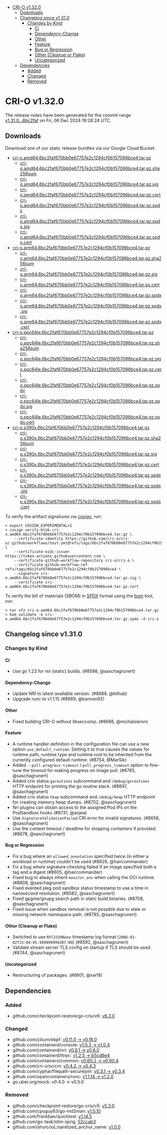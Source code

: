 - [CRI-O v1.32.0](#cri-o-v1320)
  - [Downloads](#downloads)
  - [Changelog since v1.31.0](#changelog-since-v1310)
    - [Changes by Kind](#changes-by-kind)
      - [Ci](#ci)
      - [Dependency-Change](#dependency-change)
      - [Other](#other)
      - [Feature](#feature)
      - [Bug or Regression](#bug-or-regression)
      - [Other (Cleanup or Flake)](#other-cleanup-or-flake)
      - [Uncategorized](#uncategorized)
  - [Dependencies](#dependencies)
    - [Added](#added)
    - [Changed](#changed)
    - [Removed](#removed)

# CRI-O v1.32.0

The release notes have been generated for the commit range
[v1.31.0...6bc2faf](https://github.com/cri-o/cri-o/compare/v1.31.0...v1.32.0) on Fri, 06 Dec 2024 19:26:24 UTC.

## Downloads

Download one of our static release bundles via our Google Cloud Bucket:

- [cri-o.amd64.6bc2faf670bb0e67757e2c1294cf0b157096bce4.tar.gz](https://storage.googleapis.com/cri-o/artifacts/cri-o.amd64.6bc2faf670bb0e67757e2c1294cf0b157096bce4.tar.gz)
  - [cri-o.amd64.6bc2faf670bb0e67757e2c1294cf0b157096bce4.tar.gz.sha256sum](https://storage.googleapis.com/cri-o/artifacts/cri-o.amd64.6bc2faf670bb0e67757e2c1294cf0b157096bce4.tar.gz.sha256sum)
  - [cri-o.amd64.6bc2faf670bb0e67757e2c1294cf0b157096bce4.tar.gz.sig](https://storage.googleapis.com/cri-o/artifacts/cri-o.amd64.6bc2faf670bb0e67757e2c1294cf0b157096bce4.tar.gz.sig)
  - [cri-o.amd64.6bc2faf670bb0e67757e2c1294cf0b157096bce4.tar.gz.cert](https://storage.googleapis.com/cri-o/artifacts/cri-o.amd64.6bc2faf670bb0e67757e2c1294cf0b157096bce4.tar.gz.cert)
  - [cri-o.amd64.6bc2faf670bb0e67757e2c1294cf0b157096bce4.tar.gz.spdx](https://storage.googleapis.com/cri-o/artifacts/cri-o.amd64.6bc2faf670bb0e67757e2c1294cf0b157096bce4.tar.gz.spdx)
  - [cri-o.amd64.6bc2faf670bb0e67757e2c1294cf0b157096bce4.tar.gz.spdx.sig](https://storage.googleapis.com/cri-o/artifacts/cri-o.amd64.6bc2faf670bb0e67757e2c1294cf0b157096bce4.tar.gz.spdx.sig)
  - [cri-o.amd64.6bc2faf670bb0e67757e2c1294cf0b157096bce4.tar.gz.spdx.cert](https://storage.googleapis.com/cri-o/artifacts/cri-o.amd64.6bc2faf670bb0e67757e2c1294cf0b157096bce4.tar.gz.spdx.cert)
- [cri-o.arm64.6bc2faf670bb0e67757e2c1294cf0b157096bce4.tar.gz](https://storage.googleapis.com/cri-o/artifacts/cri-o.arm64.6bc2faf670bb0e67757e2c1294cf0b157096bce4.tar.gz)
  - [cri-o.arm64.6bc2faf670bb0e67757e2c1294cf0b157096bce4.tar.gz.sha256sum](https://storage.googleapis.com/cri-o/artifacts/cri-o.arm64.6bc2faf670bb0e67757e2c1294cf0b157096bce4.tar.gz.sha256sum)
  - [cri-o.arm64.6bc2faf670bb0e67757e2c1294cf0b157096bce4.tar.gz.sig](https://storage.googleapis.com/cri-o/artifacts/cri-o.arm64.6bc2faf670bb0e67757e2c1294cf0b157096bce4.tar.gz.sig)
  - [cri-o.arm64.6bc2faf670bb0e67757e2c1294cf0b157096bce4.tar.gz.cert](https://storage.googleapis.com/cri-o/artifacts/cri-o.arm64.6bc2faf670bb0e67757e2c1294cf0b157096bce4.tar.gz.cert)
  - [cri-o.arm64.6bc2faf670bb0e67757e2c1294cf0b157096bce4.tar.gz.spdx](https://storage.googleapis.com/cri-o/artifacts/cri-o.arm64.6bc2faf670bb0e67757e2c1294cf0b157096bce4.tar.gz.spdx)
  - [cri-o.arm64.6bc2faf670bb0e67757e2c1294cf0b157096bce4.tar.gz.spdx.sig](https://storage.googleapis.com/cri-o/artifacts/cri-o.arm64.6bc2faf670bb0e67757e2c1294cf0b157096bce4.tar.gz.spdx.sig)
  - [cri-o.arm64.6bc2faf670bb0e67757e2c1294cf0b157096bce4.tar.gz.spdx.cert](https://storage.googleapis.com/cri-o/artifacts/cri-o.arm64.6bc2faf670bb0e67757e2c1294cf0b157096bce4.tar.gz.spdx.cert)
- [cri-o.ppc64le.6bc2faf670bb0e67757e2c1294cf0b157096bce4.tar.gz](https://storage.googleapis.com/cri-o/artifacts/cri-o.ppc64le.6bc2faf670bb0e67757e2c1294cf0b157096bce4.tar.gz)
  - [cri-o.ppc64le.6bc2faf670bb0e67757e2c1294cf0b157096bce4.tar.gz.sha256sum](https://storage.googleapis.com/cri-o/artifacts/cri-o.ppc64le.6bc2faf670bb0e67757e2c1294cf0b157096bce4.tar.gz.sha256sum)
  - [cri-o.ppc64le.6bc2faf670bb0e67757e2c1294cf0b157096bce4.tar.gz.sig](https://storage.googleapis.com/cri-o/artifacts/cri-o.ppc64le.6bc2faf670bb0e67757e2c1294cf0b157096bce4.tar.gz.sig)
  - [cri-o.ppc64le.6bc2faf670bb0e67757e2c1294cf0b157096bce4.tar.gz.cert](https://storage.googleapis.com/cri-o/artifacts/cri-o.ppc64le.6bc2faf670bb0e67757e2c1294cf0b157096bce4.tar.gz.cert)
  - [cri-o.ppc64le.6bc2faf670bb0e67757e2c1294cf0b157096bce4.tar.gz.spdx](https://storage.googleapis.com/cri-o/artifacts/cri-o.ppc64le.6bc2faf670bb0e67757e2c1294cf0b157096bce4.tar.gz.spdx)
  - [cri-o.ppc64le.6bc2faf670bb0e67757e2c1294cf0b157096bce4.tar.gz.spdx.sig](https://storage.googleapis.com/cri-o/artifacts/cri-o.ppc64le.6bc2faf670bb0e67757e2c1294cf0b157096bce4.tar.gz.spdx.sig)
  - [cri-o.ppc64le.6bc2faf670bb0e67757e2c1294cf0b157096bce4.tar.gz.spdx.cert](https://storage.googleapis.com/cri-o/artifacts/cri-o.ppc64le.6bc2faf670bb0e67757e2c1294cf0b157096bce4.tar.gz.spdx.cert)
- [cri-o.s390x.6bc2faf670bb0e67757e2c1294cf0b157096bce4.tar.gz](https://storage.googleapis.com/cri-o/artifacts/cri-o.s390x.6bc2faf670bb0e67757e2c1294cf0b157096bce4.tar.gz)
  - [cri-o.s390x.6bc2faf670bb0e67757e2c1294cf0b157096bce4.tar.gz.sha256sum](https://storage.googleapis.com/cri-o/artifacts/cri-o.s390x.6bc2faf670bb0e67757e2c1294cf0b157096bce4.tar.gz.sha256sum)
  - [cri-o.s390x.6bc2faf670bb0e67757e2c1294cf0b157096bce4.tar.gz.sig](https://storage.googleapis.com/cri-o/artifacts/cri-o.s390x.6bc2faf670bb0e67757e2c1294cf0b157096bce4.tar.gz.sig)
  - [cri-o.s390x.6bc2faf670bb0e67757e2c1294cf0b157096bce4.tar.gz.cert](https://storage.googleapis.com/cri-o/artifacts/cri-o.s390x.6bc2faf670bb0e67757e2c1294cf0b157096bce4.tar.gz.cert)
  - [cri-o.s390x.6bc2faf670bb0e67757e2c1294cf0b157096bce4.tar.gz.spdx](https://storage.googleapis.com/cri-o/artifacts/cri-o.s390x.6bc2faf670bb0e67757e2c1294cf0b157096bce4.tar.gz.spdx)
  - [cri-o.s390x.6bc2faf670bb0e67757e2c1294cf0b157096bce4.tar.gz.spdx.sig](https://storage.googleapis.com/cri-o/artifacts/cri-o.s390x.6bc2faf670bb0e67757e2c1294cf0b157096bce4.tar.gz.spdx.sig)
  - [cri-o.s390x.6bc2faf670bb0e67757e2c1294cf0b157096bce4.tar.gz.spdx.cert](https://storage.googleapis.com/cri-o/artifacts/cri-o.s390x.6bc2faf670bb0e67757e2c1294cf0b157096bce4.tar.gz.spdx.cert)

To verify the artifact signatures via [cosign](https://github.com/sigstore/cosign), run:

```console
> export COSIGN_EXPERIMENTAL=1
> cosign verify-blob cri-o.amd64.6bc2faf670bb0e67757e2c1294cf0b157096bce4.tar.gz \
    --certificate-identity https://github.com/cri-o/cri-o/.github/workflows/test.yml@refs/tags/6bc2faf670bb0e67757e2c1294cf0b157096bce4 \
    --certificate-oidc-issuer https://token.actions.githubusercontent.com \
    --certificate-github-workflow-repository cri-o/cri-o \
    --certificate-github-workflow-ref refs/tags/6bc2faf670bb0e67757e2c1294cf0b157096bce4 \
    --signature cri-o.amd64.6bc2faf670bb0e67757e2c1294cf0b157096bce4.tar.gz.sig \
    --certificate cri-o.amd64.6bc2faf670bb0e67757e2c1294cf0b157096bce4.tar.gz.cert
```

To verify the bill of materials (SBOM) in [SPDX](https://spdx.org) format using the [bom](https://sigs.k8s.io/bom) tool, run:

```console
> tar xfz cri-o.amd64.6bc2faf670bb0e67757e2c1294cf0b157096bce4.tar.gz
> bom validate -e cri-o.amd64.6bc2faf670bb0e67757e2c1294cf0b157096bce4.tar.gz.spdx -d cri-o
```

## Changelog since v1.31.0

### Changes by Kind

#### Ci
 - Use go 1.23 for nix (static) builds. (#8598, @saschagrunert)

#### Dependency-Change
 - Update NRI to latest available version. (#8688, @klihub)
 - Upgrade runc to v1.1.15 (#8669, @kannon92)

#### Other
 - Fixed building CRI-O without libseccomp. (#8686, @michalsieron)

#### Feature
 - A runtime handler definition in the configuration file can use a new option `use_default_runtime`. Setting it to true causes the values for runtime path, runtime type and runtime root to be inherited from the currently configured default runtime. (#8754, @MarSik)
 - Added `--pull-progress-timeout` / `pull_progress_timeout` option to fine-tune the timeout for making progress on image pull. (#8765, @saschagrunert)
 - Added crio status `goroutines` subcommand and `/debug/goroutines` HTTP endpoint for printing the go routine stack. (#8697, @saschagrunert)
 - Added crio status `heap` subcommand and `/debug/heap` HTTP endpoint for creating memory heap dumps. (#8702, @saschagrunert)
 - Nri plugins can obtain access to the assigned Pod IPs on the PodSandbox hooks (#8731, @aojea)
 - Use `SignatureValidationFailed` CRI error for invalid signatures. (#8656, @saschagrunert)
 - Use the context timeout / deadline for stopping containers if provided. (#8678, @saschagrunert)

#### Bug or Regression
 - Fix a bug where an `allowed_annotation` specified twice (in either a workload or runtime) couldn't be used (#8628, @haircommander)
 - Fix a bug where signature checking failed if an image specified both a tag and a digest (#8605, @haircommander)
 - Fixed bug to always inherit `monitor_env` when calling the OCI runtime. (#8808, @saschagrunert)
 - Fixed evented pleg pod sandbox status timestamp to use a time in nanosecond resolution. (#8582, @saschagrunert)
 - Fixed gpgme/gnupg search path in static build binaries. (#8708, @saschagrunert)
 - Fixed issue when sandbox removal is not possible due to stale or missing network namespace path. (#8785, @saschagrunert)

#### Other (Cleanup or Flake)
 - Switched to use `RFC3339Nano` timestamp log format (`2006-01-02T15:04:05.999999999Z07:00`) (#8592, @saschagrunert)
 - Validate stream server TLS config on startup if TLS should be used. (#8744, @saschagrunert)

#### Uncategorized
 - Restructuring of packages. (#8601, @xw19)

## Dependencies

### Added
- github.com/checkpoint-restore/go-criu/v6: [v6.3.0](https://github.com/checkpoint-restore/go-criu/tree/v6.3.0)

### Changed
- github.com/cilium/ebpf: [v0.11.0 → v0.16.0](https://github.com/cilium/ebpf/compare/v0.11.0...v0.16.0)
- github.com/containerd/console: [v1.0.3 → v1.0.4](https://github.com/containerd/console/compare/v1.0.3...v1.0.4)
- github.com/containerd/nri: [v0.6.1 → v0.8.0](https://github.com/containerd/nri/compare/v0.6.1...v0.8.0)
- github.com/containerd/ttrpc: [v1.2.5 → b5cd6e4](https://github.com/containerd/ttrpc/compare/v1.2.5...b5cd6e4)
- github.com/containers/common: [v0.60.2 → v0.60.4](https://github.com/containers/common/compare/v0.60.2...v0.60.4)
- github.com/cri-o/ocicni: [v0.4.2 → v0.4.3](https://github.com/cri-o/ocicni/compare/v0.4.2...v0.4.3)
- github.com/cyphar/filepath-securejoin: [v0.3.1 → v0.3.4](https://github.com/cyphar/filepath-securejoin/compare/v0.3.1...v0.3.4)
- github.com/opencontainers/runc: [v1.1.14 → v1.2.0](https://github.com/opencontainers/runc/compare/v1.1.14...v1.2.0)
- go.uber.org/mock: v0.4.0 → v0.5.0

### Removed
- github.com/checkpoint-restore/go-criu/v5: [v5.3.0](https://github.com/checkpoint-restore/go-criu/tree/v5.3.0)
- github.com/cpuguy83/go-md2man: [v1.0.10](https://github.com/cpuguy83/go-md2man/tree/v1.0.10)
- github.com/frankban/quicktest: [v1.14.5](https://github.com/frankban/quicktest/tree/v1.14.5)
- github.com/go-task/slim-sprig: [52ccab3](https://github.com/go-task/slim-sprig/tree/52ccab3)
- github.com/shurcooL/sanitized_anchor_name: [v1.0.0](https://github.com/shurcooL/sanitized_anchor_name/tree/v1.0.0)
